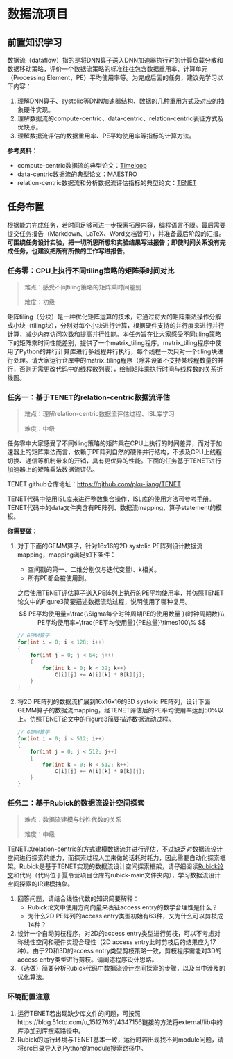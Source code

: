 # 数据流项目

## 前置知识学习

数据流（dataflow）指的是将DNN算子送入DNN加速器执行时的计算负载分散和数据移动策略，评价一个数据流策略的标准往往包含数据重用率、计算单元（Processing Element，PE）平均使用率等。为完成后面的任务，建议先学习以下内容：

1. 理解DNN算子、systolic等DNN加速器结构、数据的几种重用方式及对应的抽象硬件实现。
2. 理解数据流的compute-centric、data-centric、relation-centric表征方式及优缺点。
3. 理解数据流评估的数据重用率、PE平均使用率等指标的计算方法。

**参考资料：**

- compute-centric数据流的典型论文：[Timeloop](https://ieeexplore.ieee.org/document/8695666)
- data-centric数据流的典型论文：[MAESTRO](https://dl.acm.org/doi/10.1145/3352460.3358252)
- relation-centric数据流和分析数据流评估指标的典型论文：[TENET](https://dl.acm.org/doi/abs/10.1109/ISCA52012.2021.00062)

## 任务布置

根据能力完成任务，若时间足够可进一步探索拓展内容，编程语言不限。最后需要提交任务报告（Markdown、LaTeX、Word文档皆可），并准备最后阶段的汇报。**可围绕任务设计实验，把一切所思所想和实验结果写进报告；即使时间关系没有完成任务，也建议把所有所做的工作写进报告**。

### 任务零：CPU上执行不同tiling策略的矩阵乘时间对比

> 难点：感受不同tiling策略的矩阵乘时间差别
>
> 难度：初级


矩阵tiling（分块）是一种优化矩阵运算的技术，它通过将大的矩阵乘法操作分解成小块（tiling块），分别对每个小块进行计算，根据硬件支持的并行度来进行并行计算，减少内存访问次数和提高并行性能。本任务旨在让大家感受不同tiling策略下的矩阵乘时间性能差别，提供了一个matrix_tiling程序。matrix_tiling程序中使用了Python的并行计算库进行多线程并行执行，每个线程一次只对一个tiling块进行处理。请大家运行仓库中的matrix_tiling程序（除非设备不支持某线程数量的并行，否则无需更改代码中的线程数列表），绘制矩阵乘执行时间与线程数的关系折线图。

### 任务一：基于TENET的relation-centric数据流评估

> 难点：理解relation-centric数据流评估过程、ISL库学习
>
> 难度：中级

任务零中大家感受了不同tiling策略的矩阵乘在CPU上执行的时间差异，而对于加速器上的矩阵乘法而言，依赖于PE阵列自然的硬件并行结构，不涉及CPU上线程切换、通信等机制带来的开销，具有更优异的性能。下面的任务基于TENET进行加速器上的矩阵乘法数据流评估。

TENET github仓库地址：https://github.com/pku-liang/TENET

TENET代码中使用ISL库来进行整数集合操作，ISL库的使用方法可参考[手册](https://libisl.sourceforge.io/manual.pdf)。TENET代码中的data文件夹含有PE阵列、数据流mapping、算子statement的模板。

**你需要做：**

1. 对于下面的GEMM算子，针对16x16的2D systolic PE阵列设计数据流mapping，mapping满足如下条件：

   - 空间戳的第一、二维分别仅与迭代变量i、k相关。
   - 所有PE都会被使用到。

   之后使用TENET评估算子送入PE阵列上执行的PE平均使用率，并仿照TENET论文中的Figure3简要描述数据流动过程，说明使用了哪种复用。
   $$
   PE平均使用量=\frac{\Sigma每个时钟周期PE的使用数量 }{时钟周期数}\\    PE平均使用率=\frac{PE平均使用量}{PE总量}\times100\%
   $$

   ``` c
   // GEMM算子
   for(int i = 0; i < 128; i++)
   {
       for(int j = 0; j < 64; j++)
       {
           for(int k = 0; k < 32; k++)
               C[i][j] += A[i][k] * B[k][j];
       }
   }
   ```

1. 将2D PE阵列的数据流扩展到16x16x16的3D systolic PE阵列，设计下面GEMM算子的数据流mapping，经TENET评估后的PE平均使用率达到50%以上。仿照TENET论文中的Figure3简要描述数据流动过程。

   ``` c
   // GEMM算子
   for(int i = 0; i < 512; i++)
   {
       for(int j = 0; j < 512; j++)
       {
           for(int k = 0; k < 512; k++)
               C[i][j] += A[i][k] * B[k][j];
       }
   }
   ```

### 任务二：基于Rubick的数据流设计空间探索

> 难点：数据流建模与线性代数的关系
>
> 难度：中级

TENET以relation-centric的方式建模数据流并进行评估，不过缺乏对数据流设计空间进行探索的能力，而探索过程人工来做的话耗时耗力，因此需要自动化探索框架。Rubick是基于TENET实现的数据流设计空间探索框架，请仔细阅读[Rubick论文](https://ieeexplore.ieee.org/document/10247743)和代码（代码位于夏令营项目仓库的rubick-main文件夹内），学习数据流设计空间探索的IR建模抽象。


1. 回答问题，请结合线性代数的知识简要解释：
   - Rubick论文中使用方向向量来表征access entry的数学合理性是什么？
   - 为什么2D PE阵列的access entry类型初始有63种，又为什么可以剪枝成14种？
2. 设计一个自动剪枝程序，对2D的access entry类型进行剪枝，可以不考虑对称线性空间和硬件实现合理性（2D access entry此时剪枝后的结果应为17种）。由于2D和3D的access entry类型剪枝策略一致，剪枝程序需能对3D的access entry类型进行剪枝。请阐述程序设计思路。
3. （选做）简要分析Rubick代码中数据流设计空间探索的步骤，以及当中涉及的优化算法。

### 环境配置注意

1. 运行TENET若出现缺少库文件的问题，可按照https://blog.51cto.com/u_15127691/4347156链接的方法将external/lib中的库添加到库搜索路径中。
2. Rubick的运行环境与TENET基本一致，运行时若出现找不到module问题，请将src目录导入到Python的module搜索路径中。
